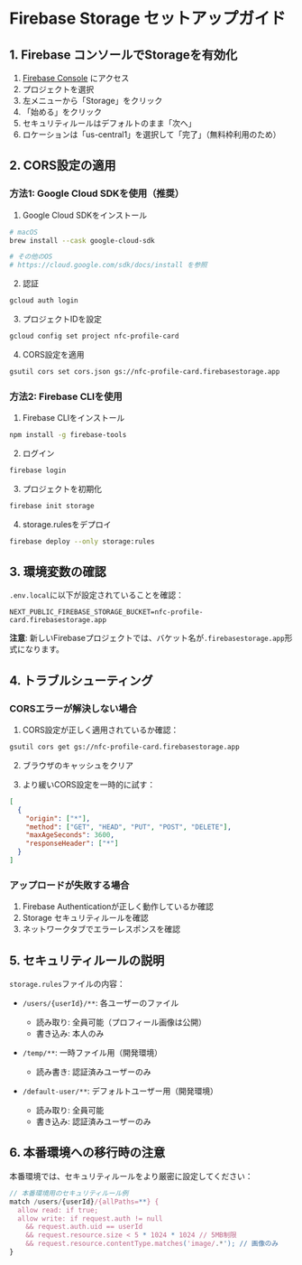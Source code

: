 # Firebase Storage セットアップガイド

## 1. Firebase コンソールでStorageを有効化

1. [Firebase Console](https://console.firebase.google.com/) にアクセス
2. プロジェクトを選択
3. 左メニューから「Storage」をクリック
4. 「始める」をクリック
5. セキュリティルールはデフォルトのまま「次へ」
6. ロケーションは「us-central1」を選択して「完了」（無料枠利用のため）

## 2. CORS設定の適用

### 方法1: Google Cloud SDKを使用（推奨）

1. Google Cloud SDKをインストール

```bash
# macOS
brew install --cask google-cloud-sdk

# その他のOS
# https://cloud.google.com/sdk/docs/install を参照
```

2. 認証

```bash
gcloud auth login
```

3. プロジェクトIDを設定

```bash
gcloud config set project nfc-profile-card
```

4. CORS設定を適用

```bash
gsutil cors set cors.json gs://nfc-profile-card.firebasestorage.app
```

### 方法2: Firebase CLIを使用

1. Firebase CLIをインストール

```bash
npm install -g firebase-tools
```

2. ログイン

```bash
firebase login
```

3. プロジェクトを初期化

```bash
firebase init storage
```

4. storage.rulesをデプロイ

```bash
firebase deploy --only storage:rules
```

## 3. 環境変数の確認

`.env.local`に以下が設定されていることを確認：

```env
NEXT_PUBLIC_FIREBASE_STORAGE_BUCKET=nfc-profile-card.firebasestorage.app
```

**注意**: 新しいFirebaseプロジェクトでは、バケット名が`.firebasestorage.app`形式になります。

## 4. トラブルシューティング

### CORSエラーが解決しない場合

1. CORS設定が正しく適用されているか確認：

```bash
gsutil cors get gs://nfc-profile-card.firebasestorage.app
```

2. ブラウザのキャッシュをクリア

3. より緩いCORS設定を一時的に試す：

```json
[
  {
    "origin": ["*"],
    "method": ["GET", "HEAD", "PUT", "POST", "DELETE"],
    "maxAgeSeconds": 3600,
    "responseHeader": ["*"]
  }
]
```

### アップロードが失敗する場合

1. Firebase Authenticationが正しく動作しているか確認
2. Storage セキュリティルールを確認
3. ネットワークタブでエラーレスポンスを確認

## 5. セキュリティルールの説明

`storage.rules`ファイルの内容：

- `/users/{userId}/**`: 各ユーザーのファイル
  - 読み取り: 全員可能（プロフィール画像は公開）
  - 書き込み: 本人のみ

- `/temp/**`: 一時ファイル用（開発環境）
  - 読み書き: 認証済みユーザーのみ

- `/default-user/**`: デフォルトユーザー用（開発環境）
  - 読み取り: 全員可能
  - 書き込み: 認証済みユーザーのみ

## 6. 本番環境への移行時の注意

本番環境では、セキュリティルールをより厳密に設定してください：

```javascript
// 本番環境用のセキュリティルール例
match /users/{userId}/{allPaths=**} {
  allow read: if true;
  allow write: if request.auth != null
    && request.auth.uid == userId
    && request.resource.size < 5 * 1024 * 1024 // 5MB制限
    && request.resource.contentType.matches('image/.*'); // 画像のみ
}
```
